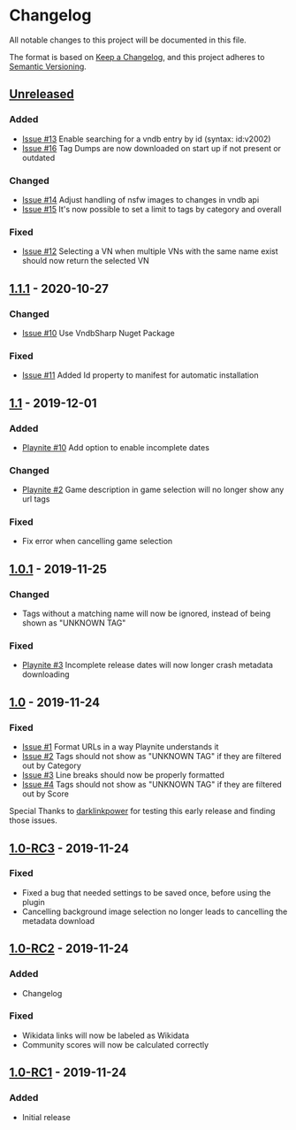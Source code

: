 ﻿# Changelog
All notable changes to this project will be documented in this file.

The format is based on [Keep a Changelog](https://keepachangelog.com/en/1.0.0/),
and this project adheres to [Semantic Versioning](https://semver.org/spec/v2.0.0.html).

## [Unreleased]
### Added
- [Issue #13](https://github.com/Mithnar/PlayniteVndb/issues/13) Enable searching for a vndb entry by id (syntax: id:v2002)
- [Issue #16](https://github.com/Mithnar/PlayniteVndb/issues/16) Tag Dumps are now downloaded on start up if not present or outdated
### Changed
- [Issue #14](https://github.com/Mithnar/PlayniteVndb/issues/14) Adjust handling of nsfw images to changes in vndb api
- [Issue #15](https://github.com/Mithnar/PlayniteVndb/issues/15) It's now possible to set a limit to tags by category and overall
### Fixed
- [Issue #12](https://github.com/Mithnar/PlayniteVndb/issues/12) Selecting a VN when multiple VNs with the same name exist should now return the selected VN

## [1.1.1] - 2020-10-27
### Changed
- [Issue #10](https://github.com/Mithnar/PlayniteVndb/issues/10) Use VndbSharp Nuget Package
### Fixed
- [Issue #11](https://github.com/Mithnar/PlayniteVndb/issues/11) Added Id property to manifest for automatic installation

## [1.1] - 2019-12-01
### Added
- [Playnite #10](https://playnite.link/forum/thread-24-post-67.html#pid67) Add option to enable incomplete dates
### Changed
- [Playnite #2](https://playnite.link/forum/thread-24-post-48.html#pid48) Game description in game selection will no longer show any url tags
### Fixed
- Fix error when cancelling game selection

## [1.0.1] - 2019-11-25
### Changed
- Tags without a matching name will now be ignored, instead of being shown as "UNKNOWN TAG"
### Fixed
- [Playnite #3](https://playnite.link/forum/thread-24-post-49.html#pid49) Incomplete release dates will now longer crash metadata downloading

## [1.0] - 2019-11-24
### Fixed
- [Issue #1](https://github.com/Mithnar/PlayniteVndb/issues/1) Format URLs in a way Playnite understands it
- [Issue #2](https://github.com/Mithnar/PlayniteVndb/issues/2) Tags should not show as "UNKNOWN TAG" if they are filtered out by Category
- [Issue #3](https://github.com/Mithnar/PlayniteVndb/issues/3) Line breaks should now be properly formatted
- [Issue #4](https://github.com/Mithnar/PlayniteVndb/issues/4) Tags should not show as "UNKNOWN TAG" if they are filtered out by Score

Special Thanks to [darklinkpower](https://github.com/darklinkpower) for testing this early release and finding those issues.

## [1.0-RC3] - 2019-11-24
### Fixed
- Fixed a bug that needed settings to be saved once, before using the plugin
- Cancelling background image selection no longer leads to cancelling the metadata download

## [1.0-RC2] - 2019-11-24
### Added
- Changelog
### Fixed
- Wikidata links will now be labeled as Wikidata
- Community scores will now be calculated correctly

## [1.0-RC1] - 2019-11-24
### Added
- Initial release

[Unreleased]: https://github.com/Mithnar/PlayniteVndb/compare/1.1.1...HEAD
[1.1.1]: https://github.com/Mithnar/PlayniteVndb/compare/1.1...1.1.1
[1.1]: https://github.com/Mithnar/PlayniteVndb/compare/1.0.1...1.1
[1.0.1]: https://github.com/Mithnar/PlayniteVndb/compare/1.0...1.0.1
[1.0]: https://github.com/Mithnar/PlayniteVndb/compare/1.0-RC3...1.0
[1.0-RC3]: https://github.com/Mithnar/PlayniteVndb/compare/1.0-RC2...1.0-RC3
[1.0-RC2]: https://github.com/Mithnar/PlayniteVndb/compare/1.0-RC1...1.0-RC2
[1.0-RC1]: https://github.com/Mithnar/PlayniteVndb/releases/tag/1.0-RC1
